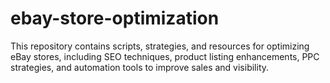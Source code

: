 # ebay-store-optimization
This repository contains scripts, strategies, and resources for optimizing eBay stores, including SEO techniques, product listing enhancements, PPC strategies, and automation tools to improve sales and visibility.
